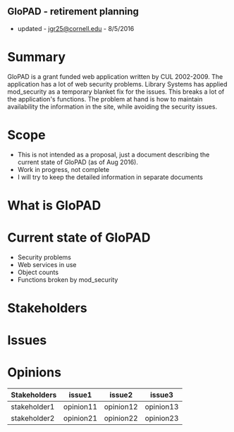 ## GloPAD - retirement planning

* updated - jgr25@cornell.edu - 8/5/2016

# Summary
GloPAD is a grant funded web application written by CUL 2002-2009. The application has a lot of web security problems. Library Systems has applied mod_security as a temporary blanket fix for the issues. This breaks a lot of the application's functions. The problem at hand is how to maintain availability the information in the site, while avoiding the security issues.

# Scope

* This is not intended as a proposal, just a document describing the current state of GloPAD (as of Aug 2016).
* Work in progress, not complete
* I will try to keep the detailed information in separate documents

# What is GloPAD

# Current state of GloPAD

* Security problems
* Web services in use
* Object counts
* Functions broken by mod_security

# Stakeholders

# Issues

# Opinions

Stakeholders | issue1 | issue2 | issue3 |
---|---|---|---
stakeholder1 | opinion11 | opinion12 | opinion13
stakeholder2 | opinion21 | opinion22 | opinion23
